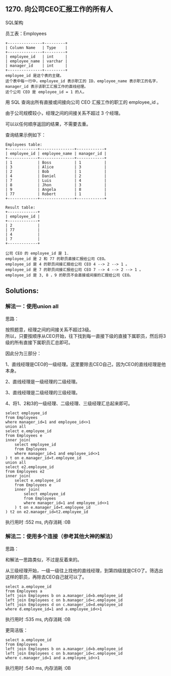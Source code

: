 ## 1270. 向公司CEO汇报工作的所有人
SQL架构

员工表：Employees
```
+---------------+---------+
| Column Name   | Type    |
+---------------+---------+
| employee_id   | int     |
| employee_name | varchar |
| manager_id    | int     |
+---------------+---------+
employee_id 是这个表的主键。
这个表中每一行中，employee_id 表示职工的 ID，employee_name 表示职工的名字，manager_id 表示该职工汇报工作的直线经理。
这个公司 CEO 是 employee_id = 1 的人。
```
 

用 SQL 查询出所有直接或间接向公司 CEO 汇报工作的职工的 employee_id 。

由于公司规模较小，经理之间的间接关系不超过 3 个经理。

可以以任何顺序返回的结果，不需要去重。

查询结果示例如下：
```
Employees table:
+-------------+---------------+------------+
| employee_id | employee_name | manager_id |
+-------------+---------------+------------+
| 1           | Boss          | 1          |
| 3           | Alice         | 3          |
| 2           | Bob           | 1          |
| 4           | Daniel        | 2          |
| 7           | Luis          | 4          |
| 8           | Jhon          | 3          |
| 9           | Angela        | 8          |
| 77          | Robert        | 1          |
+-------------+---------------+------------+

Result table:
+-------------+
| employee_id |
+-------------+
| 2           |
| 77          |
| 4           |
| 7           |
+-------------+

公司 CEO 的 employee_id 是 1.
employee_id 是 2 和 77 的职员直接汇报给公司 CEO。
employee_id 是 4 的职员间接汇报给公司 CEO 4 --> 2 --> 1 。
employee_id 是 7 的职员间接汇报给公司 CEO 7 --> 4 --> 2 --> 1 。
employee_id 是 3, 8 ，9 的职员不会直接或间接的汇报给公司 CEO。 
```


## Solutions:
### 解法一：使用union all
思路：

按照题意，经理之间的间接关系不超过3级。<br>
所以，只要按顺序从CEO开始，往下找到每一直接下级的直接下属职员，然后将3级的所有直接下属职员汇总即可。

因此分为三部分：

1、直线经理是CEO的一级经理。这里要除去CEO自己，因为CEO的直线经理是他本身。

2、直线经理是一级经理的二级经理。

3、直线经理是二级经理的三级经理。

4、将1、2和3的一级经理、二级经理、三级经理汇总起来即可。
```
select employee_id 
from Employees
where manager_id=1 and employee_id<>1
union all
select e.employee_id 
from Employees e
inner join(
    select employee_id 
    from Employees
    where manager_id=1 and employee_id<>1
) t on e.manager_id=t.employee_id
union all
select e2.employee_id 
from Employees e2
inner join(
    select e.employee_id 
    from Employees e
    inner join(
        select employee_id 
        from Employees
        where manager_id=1 and employee_id<>1
    ) t on e.manager_id=t.employee_id
) t2 on e2.manager_id=t2.employee_id
```
执行用时 :552 ms, 内存消耗 :0B


### 解法二：使用多个连接（参考其他大神的解法）
思路：

和解法一思路类似，不过是反着来的。

从三级经理开始，一级一级往上找他的直线经理，到第四级就是CEO了。筛选出这样的职员，再除去CEO自己就可以了。
```
select a.employee_id
from Employees a
left join Employees b on a.manager_id=b.employee_id
left join Employees c on b.manager_id=c.employee_id
left join Employees d on c.manager_id=d.employee_id
where d.employee_id=1 and a.employee_id<>1
```
执行用时 :535 ms, 内存消耗 :0B

更简洁版：
```
select a.employee_id
from Employees a
left join Employees b on a.manager_id=b.employee_id
left join Employees c on b.manager_id=c.employee_id
where c.manager_id=1 and a.employee_id<>1
```
执行用时 :540 ms, 内存消耗 :0B

